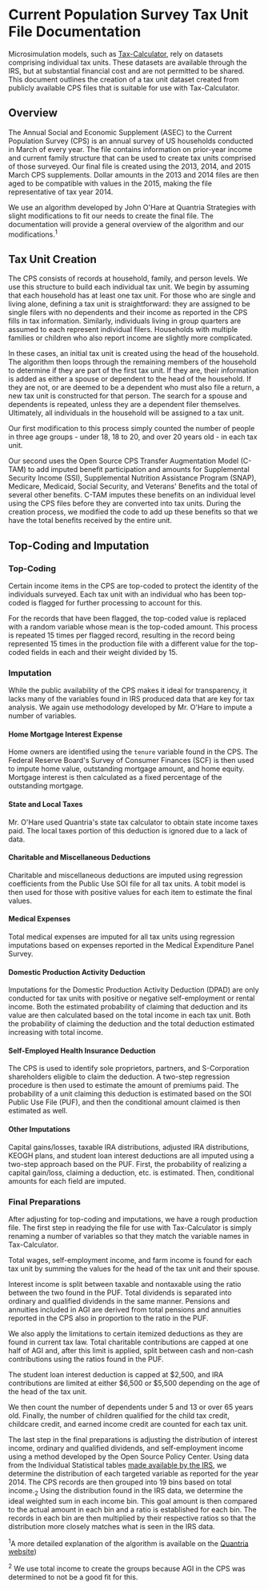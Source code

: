 # Current Population Survey Tax Unit File Documentation

Microsimulation models, such as
[Tax-Calculator](https://github.com/open-source-economics/Tax-Calculator),
rely on datasets comprising individual tax units. These datasets are available
through the IRS, but at substantial financial cost and are not permitted to be
shared. This document outlines the creation of a tax unit dataset created from
publicly available CPS files that is suitable for use with Tax-Calculator.

## Overview

The Annual Social and Economic Supplement (ASEC) to the Current Population
Survey (CPS) is an annual survey of US households conducted in March of every
year. The file contains information on prior-year income and current family
structure that can be used to create tax units comprised of those surveyed.
Our final file is created using the 2013, 2014, and 2015 March CPS supplements.
Dollar amounts in the 2013 and 2014 files are then aged to be compatible
with values in the 2015, making the file representative of tax year 2014.

We use an algorithm developed by John O'Hare at Quantria Strategies with slight
modifications to fit our needs to create the final file. The documentation will
provide a general overview of the algorithm
and our modifications.<sup>1</sup>

## Tax Unit Creation

The CPS consists of records at household, family, and person levels. We use this
structure to build each individual tax unit. We begin by assuming that each
household has at least one tax unit. For those who are single and living alone,
defining a tax unit is straightforward: they are assigned to be single filers
with no dependents and their income as reported in the CPS fills in tax
information. Similarly, individuals living in group quarters are assumed to each
represent individual filers. Households with multiple families or children who
also report income are slightly more complicated.

In these cases, an initial tax unit is created using the head of the household.
The algorithm then loops through the remaining members of the household to
determine if they are part of the first tax unit. If they are, their information
is added as either a spouse or dependent to the head of the household. If they
are not, or are deemed to be a dependent who must also file a return, a new tax
unit is constructed for that person. The search for a spouse and dependents is
repeated, unless they are a dependent filer themselves. Ultimately, all
individuals in the household will be assigned to a tax unit.

Our first modification to this process simply counted the number of people in
three age groups - under 18, 18 to 20, and over 20 years old - in each tax unit.

Our second uses the Open Source CPS Transfer Augmentation Model (C-TAM) to add
imputed benefit participation and amounts for Supplemental Security Income (SSI),
Supplemental Nutrition Assistance Program (SNAP), Medicare, Medicaid, Social
Security, and Veterans' Benefits and the total of several other benefits.
C-TAM imputes these benefits on an individual level using the CPS files before
they are converted into tax units. During the creation process, we modified the
code to add up these benefits so that we have the total benefits received by the
entire unit.

## Top-Coding and Imputation

### Top-Coding

Certain income items in the CPS are top-coded to protect the identity of the
individuals surveyed. Each tax unit with an individual who has been top-coded
is flagged for further processing to account for this.

For the records that have been flagged, the top-coded value is replaced with a
random variable whose mean is the top-coded amount. This process is repeated
15 times per flagged record, resulting in the record being represented 15 times
in the production file with a different value for the top-coded fields in each
and their weight divided by 15.

### Imputation

While the public availability of the CPS makes it ideal for transparency, it
lacks many of the variables found in IRS produced data that are key for tax
analysis. We again use methodology developed by Mr. O'Hare to impute a number
of variables.

#### Home Mortgage Interest Expense

Home owners are identified using the `tenure` variable found in the CPS.
The Federal Reserve Board's Survey of Consumer Finances (SCF) is then used to
impute home value, outstanding mortgage amount, and home equity. Mortgage
interest is then calculated as a fixed percentage of the outstanding mortgage.

#### State and Local Taxes

Mr. O'Hare used Quantria's state tax calculator to obtain state income taxes
paid. The local taxes portion of this deduction is ignored due to a lack of data.

#### Charitable and Miscellaneous Deductions

Charitable and miscellaneous deductions are imputed using regression coefficients
from the Public Use SOI file for all tax units. A tobit model is then used for
those with positive values for each item to estimate the final values.

#### Medical Expenses

Total medical expenses are imputed for all tax units using regression imputations
based on expenses reported in the Medical Expenditure Panel Survey.

#### Domestic Production Activity Deduction

Imputations for the Domestic Production Activity Deduction (DPAD) are only
conducted for tax units with positive or negative self-employment or rental
income. Both the estimated probability of claiming that deduction and its
value are then calculated based on the total income in each tax unit. Both
the probability of claiming the deduction and the total deduction estimated
increasing with total income.

#### Self-Employed Health Insurance Deduction

The CPS is used to identify sole proprietors, partners, and S-Corporation
shareholders eligible to claim the deduction. A two-step regression procedure
is then used to estimate the amount of premiums paid. The probability of a unit
claiming this deduction is estimated based on the SOI Public Use File (PUF), and
then the conditional amount claimed is then estimated as well.

#### Other Imputations

Capital gains/losses, taxable IRA distributions, adjusted IRA distributions,
KEOGH plans, and student loan interest deductions are all imputed using a
two-step approach based on the PUF. First, the probability of realizing a capital
gain/loss, claiming a deduction, etc. is estimated. Then, conditional amounts
for each field are imputed.

### Final Preparations

After adjusting for top-coding and imputations, we have a rough production file.
The first step in readying the file for use with Tax-Calculator is simply
renaming a number of variables so that they match the variable names in
Tax-Calculator.

Total wages, self-employment income, and farm income is found for each tax unit
by summing the values for the head of the tax unit and their spouse.

Interest income is split between taxable and nontaxable using the ratio between
the two found in the PUF. Total dividends is separated into ordinary and
qualified dividends in the same manner. Pensions and annuities included in AGI
are derived from total pensions and annuities reported in the CPS also in
proportion to the ratio in the PUF.

We also apply the limitations to certain itemized deductions as they are found
in current tax law. Total charitable contributions are capped at one half of AGI
and, after this limit is applied, split between cash and non-cash contributions
using the ratios found in the PUF.

The student loan interest deduction is capped at $2,500, and IRA contributions
are limited at either $6,500 or $5,500 depending on the age of the head of the
tax unit.

We then count the number of dependents under 5 and 13 or over 65 years old.
Finally, the number of children qualified for the child tax credit, childcare
credit, and earned income credit are counted for each tax unit.

The last step in the final preparations is adjusting the distribution of interest
income, ordinary and qualified dividends, and self-employment income using a
method developed by the Open Source Policy Center. Using data from the
Individual Statistical tables [made available by the IRS](https://www.irs.gov/uac/soi-tax-stats-individual-statistical-tables-by-size-of-adjusted-gross-income),
we determine the distribution of each targeted variable as reported for the
year 2014. The CPS records are then grouped into 19 bins based on total
income.<sub>2</sub> Using the distribution found in the IRS data, we determine
the ideal weighted sum in each income bin. This goal amount is then compared to
the actual amount in each bin and a ratio is established for each bin. The
records in each bin are then multiplied by their respective ratios so that the
distribution more closely matches what is seen in the IRS data.


<sup>1</sup>A more detailed explanation of the algorithm is available
on the [Quantria website](http://www.quantria.com/assets/img/TechnicalDocumentationV4-2.pdf))

<sup>2</sup> We use total income to create the groups because AGI in the CPS was
determined to not be a good fit for this.
